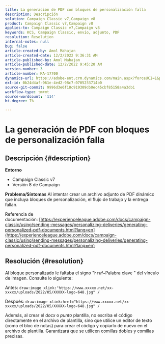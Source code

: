 ```yaml
---
title: La generación de PDF con bloques de personalización falla
description: Descripción
solution: Campaign Classic v7,Campaign v8
product: Campaign Classic v7,Campaign v8
applies-to: Campaign Classic v7,Campaign v8
keywords: KCS, Campaign Classic, envío, adjunto, PDF
resolution: Resolution
internal-notes: null
bug: false
article-created-by: Amol Mahajan
article-created-date: 12/2/2022 9:36:31 AM
article-published-by: Amol Mahajan
article-published-date: 12/2/2022 9:45:20 AM
version-number: 3
article-number: KA-17700
dynamics-url: https://adobe-ent.crm.dynamics.com/main.aspx?forceUCI=1&pagetype=entityrecord&etn=knowledgearticle&id=824a27cc-2472-ed11-9561-6045bd006b4b
exl-id: 0b24d4af-961e-4ed2-98c7-0705233714b0
source-git-commit: 9996d3e6f18c919309db0ec45cbf85158a4a3db1
workflow-type: tm+mt
source-wordcount: '114'
ht-degree: 7%

---
```


# La generación de PDF con bloques de personalización falla

## Descripción {#description}

<b>Entorno</b>
- Campaign Classic v7
- Versión 8 de Campaign



<b>Problema/Síntomas</b>
Al intentar crear un archivo adjunto de PDF dinámico que incluya bloques de personalización, el flujo de trabajo y la entrega fallan.

Referencia de documentación: [https://experienceleague.adobe.com/docs/campaign-classic/using/sending-messages/personalizing-deliveries/generating-personalized-pdf-documents.html?lang=en](https://experienceleague.adobe.com/docs/campaign-classic/using/sending-messages/personalizing-deliveries/generating-personalized-pdf-documents.html?lang=en)


## Resolución {#resolution}


Al bloque personalizado le faltaba el signo &quot;`href=`Palabra clave &quot; del vínculo de imagen. Consulte lo siguiente:

Antes:
`draw:image xlink:"https://www.xxxxx.net/xx-xxxxx/uploads/2022/05/XXXXX-logo-648.jpg" /`

Después:
`draw:image xlink:href="https://www.xxxxx.net/xx-xxxxx/uploads/2022/05/XXXXX-logo-648.jpg" /`

Además, al crear el *docx* o *punto* plantilla, no escriba el código directamente en el archivo de plantilla, sino que utilice un editor de texto (como el bloc de notas) para crear el código y copiarlo de nuevo en el archivo de plantilla. Garantizará que se utilicen comillas dobles y comillas precisas.
